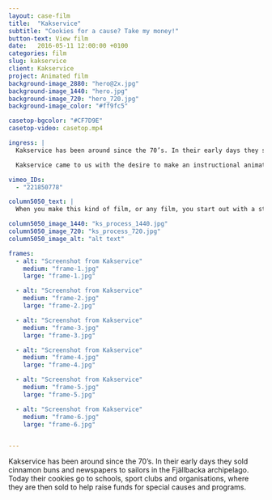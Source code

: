 ```yaml
---
layout: case-film
title:  "Kakservice"
subtitle: "Cookies for a cause? Take my money!"
button-text: View film
date:   2016-05-11 12:00:00 +0100
categories: film
slug: kakservice
client: Kakservice
project: Animated film
background-image_2880: "hero@2x.jpg"
background-image_1440: "hero.jpg"
background-image_720: "hero_720.jpg"
background-image_color: "#ff9fc5"

casetop-bgcolor: "#CF7D9E"
casetop-video: casetop.mp4

ingress: |
  Kakservice has been around since the 70’s. In their early days they sold cinnamon buns and newspapers to sailors in the Fjällbacka archipelago. Today they sell cookies and candy as part of fundraising packages. Schools, sport clubs and other associations can order Kakservice goodies and sell them to raise money for special events and programs. 

  Kakservice came to us with the desire to make an instructional animated film that explains and supports the sales process.

vimeo_IDs: 
  - "221850778"

column5050_text: |
  When you make this kind of film, or any film, you start out with a storyboard. It’s drawn in a simplified style, but in a way that communicates the essence of the film. In this case, the entire film was drawn by hand (but, you know, in digital files). Then came After Effects for animation, sound and final polish.

column5050_image_1440: "ks_process_1440.jpg"
column5050_image_720: "ks_process_720.jpg"
column5050_image_alt: "alt text"

frames:
  - alt: "Screenshot from Kakservice"
    medium: "frame-1.jpg"
    large: "frame-1.jpg"

  - alt: "Screenshot from Kakservice"
    medium: "frame-2.jpg"
    large: "frame-2.jpg"

  - alt: "Screenshot from Kakservice"
    medium: "frame-3.jpg"
    large: "frame-3.jpg"

  - alt: "Screenshot from Kakservice"
    medium: "frame-4.jpg"
    large: "frame-4.jpg"

  - alt: "Screenshot from Kakservice"
    medium: "frame-5.jpg"
    large: "frame-5.jpg"

  - alt: "Screenshot from Kakservice"
    medium: "frame-6.jpg"
    large: "frame-6.jpg"


---
```

Kakservice has been around since the 70’s. In their early days they sold cinnamon buns and newspapers to sailors in the Fjällbacka archipelago. Today their cookies go to schools, sport clubs and organisations, where they are then sold to help raise funds for special causes and programs.


